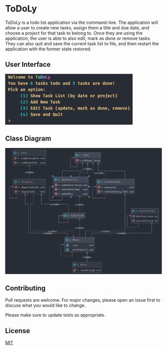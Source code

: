 
# ToDoLy

ToDoLy is a todo list application via the command-line. The application will allow a user to create new tasks, assign them a title and due date, and choose a project for that task to belong to. Once they are using the application, the user is able to also edit, mark as done or remove tasks. They can also quit and save the current task list to file, and then restart the application with the former state restored.

## User Interface
![User Interface](https://github.com/its-Saab/TODO-List/blob/master/console.PNG)


## Class Diagram
![Class Diagram](https://github.com/its-Saab/TODO-List/blob/master/UpdtClassDiagram.PNG)

## Contributing
Pull requests are welcome. For major changes, please open an issue first to discuss what you would like to change.

Please make sure to update tests as appropriate.

## License
[MIT](https://choosealicense.com/licenses/mit/)


